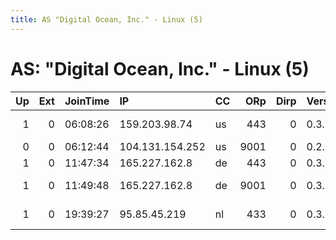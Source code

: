 ```yaml
---
title: AS "Digital Ocean, Inc." - Linux (5)
---
```


# AS: "Digital Ocean, Inc." - Linux (5)

|   Up |   Ext | JoinTime   | IP              | CC   |   ORp |   Dirp | Version   | Contact                      | Nickname          |   eFamMembers |
|-----:|------:|:-----------|:----------------|:-----|------:|-------:|:----------|:-----------------------------|:------------------|--------------:|
|    1 |     0 | 06:08:26   | 159.203.98.74   | us   |   443 |      0 | 0.3.1.8   | 0x84D44A9317F1138E Drew F    | AaronSwartzDay    |             1 |
|    0 |     0 | 06:12:44   | 104.131.154.252 | us   |  9001 |      0 | 0.2.5.10  | None                         | Unnamed           |             1 |
|    1 |     0 | 11:47:34   | 165.227.162.8   | de   |   443 |      0 | 0.3.1.8   | voggenreiter@protonmai       | voggenreiter      |             1 |
|    1 |     0 | 11:49:48   | 165.227.162.8   | de   |  9001 |      0 | 0.3.1.8   | voggenreiter at protonmai    | voggenreiter      |             1 |
|    1 |     0 | 19:39:27   | 95.85.45.219    | nl   |   433 |      0 | 0.3.1.8   | Chirag Jariwala &lt;cjhacker | sector443torNode0 |             1 |
